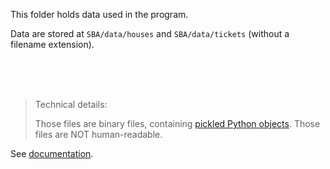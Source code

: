 This folder holds data used in the program.

Data are stored at `SBA/data/houses` and `SBA/data/tickets` (without a filename extension).


<br/><br/><br/>

> Technical details:
> 
> Those files are binary files, containing [pickled Python objects](https://docs.python.org/3/library/pickle.html).
> Those files are NOT human-readable.


See [documentation](../docs/dataStorage.md).